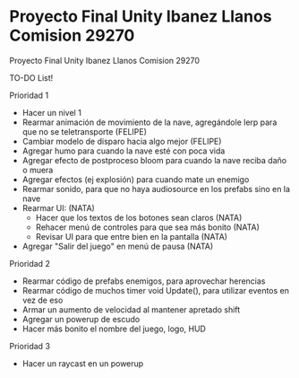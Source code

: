 # Proyecto Final Unity Ibanez Llanos Comision 29270
 Proyecto Final Unity Ibanez Llanos Comision 29270

TO-DO List!

Prioridad 1

- Hacer un nivel 1
- Rearmar animación de movimiento de la nave, agregándole lerp para que no se teletransporte (FELIPE)
- Cambiar modelo de disparo hacia algo mejor (FELIPE)
- Agregar humo para cuando la nave esté con poca vida
- Agregar efecto de postproceso bloom para cuando la nave reciba daño o muera
- Agregar efectos (ej explosión) para cuando mate un enemigo
- Rearmar sonido, para que no haya audiosource en los prefabs sino en la nave
- Rearmar UI: (NATA)
  - Hacer que los textos de los botones sean claros (NATA)
  - Rehacer menú de controles para que sea más bonito (NATA)
  - Revisar UI para que entre bien en la pantalla (NATA)
- Agregar "Salir del juego" en menú de pausa (NATA)

Prioridad 2

- Rearmar código de prefabs enemigos, para aprovechar herencias
- Rearmar código de muchos timer void Update(), para utilizar eventos en vez de eso
- Armar un aumento de velocidad al mantener apretado shift
- Agregar un powerup de escudo
- Hacer más bonito el nombre del juego, logo, HUD

Prioridad 3

- Hacer un raycast en un powerup
